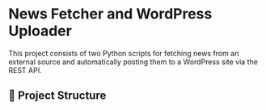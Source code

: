 # News Fetcher and WordPress Uploader

This project consists of two Python scripts for fetching news from an external source and automatically posting them to a WordPress site via the REST API.

## 📂 Project Structure

